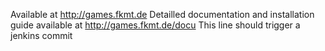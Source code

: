 Available at http://games.fkmt.de
Detailled documentation and installation guide available at
http://games.fkmt.de/docu
This line should trigger a jenkins commit
